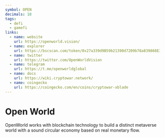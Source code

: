 ```yaml
---
symbol: OPEN
decimals: 18
tags:
  - defi
  - gamefi
links:
  - name: website
    url: https://openworld.vision/
  - name: explorer
    url: https://bscscan.com/token/0x27a339d9B59b21390d7209b78a839868E319301B
  - name: twitter
    url: https://twitter.com/OpenWorldVision
  - name: telegram
    url: https://t.me/openworldglobal
  - name: docs
    url: https://wiki.cryptowar.network/
  - name: coingecko
    url: https://coingecko.com/en/coins/cryptowar-xblade
---
```


# Open World

OpenWorld works with blockchain technology to build a distinct metaverse world with a sound circular economy based on real monetary flow.
